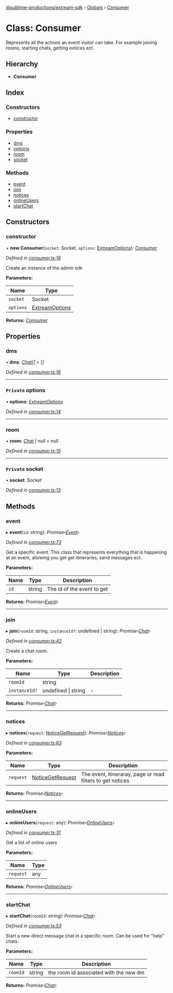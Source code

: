 [@sublime-productions/extream-sdk](../README.md) › [Globals](../globals.md) › [Consumer](consumer.md)

# Class: Consumer

Represents all the actions an event visitor can take. For example joining rooms, starting chats, getting notices ect.

## Hierarchy

* **Consumer**

## Index

### Constructors

* [constructor](consumer.md#constructor)

### Properties

* [dms](consumer.md#dms)
* [options](consumer.md#private-options)
* [room](consumer.md#room)
* [socket](consumer.md#private-socket)

### Methods

* [event](consumer.md#event)
* [join](consumer.md#join)
* [notices](consumer.md#notices)
* [onlineUsers](consumer.md#onlineusers)
* [startChat](consumer.md#startchat)

## Constructors

###  constructor

\+ **new Consumer**(`socket`: Socket, `options`: [ExtreamOptions](../interfaces/extreamoptions.md)): *[Consumer](consumer.md)*

*Defined in [consumer.ts:16](https://github.com/Extream-SaaS/ex-sdk/blob/4323002/src/consumer.ts#L16)*

Create an instance of the admin sdk

**Parameters:**

Name | Type |
------ | ------ |
`socket` | Socket |
`options` | [ExtreamOptions](../interfaces/extreamoptions.md) |

**Returns:** *[Consumer](consumer.md)*

## Properties

###  dms

• **dms**: *[Chat](chat.md)[]* = []

*Defined in [consumer.ts:16](https://github.com/Extream-SaaS/ex-sdk/blob/4323002/src/consumer.ts#L16)*

___

### `Private` options

• **options**: *[ExtreamOptions](../interfaces/extreamoptions.md)*

*Defined in [consumer.ts:14](https://github.com/Extream-SaaS/ex-sdk/blob/4323002/src/consumer.ts#L14)*

___

###  room

• **room**: *[Chat](chat.md) | null* = null

*Defined in [consumer.ts:15](https://github.com/Extream-SaaS/ex-sdk/blob/4323002/src/consumer.ts#L15)*

___

### `Private` socket

• **socket**: *Socket*

*Defined in [consumer.ts:13](https://github.com/Extream-SaaS/ex-sdk/blob/4323002/src/consumer.ts#L13)*

## Methods

###  event

▸ **event**(`id`: string): *Promise‹[Event](event.md)›*

*Defined in [consumer.ts:73](https://github.com/Extream-SaaS/ex-sdk/blob/4323002/src/consumer.ts#L73)*

Get a specific event. This class that represents everything that is happening at an event, allowing you get get itineraries, send messages ect.

**Parameters:**

Name | Type | Description |
------ | ------ | ------ |
`id` | string | The id of the event to get  |

**Returns:** *Promise‹[Event](event.md)›*

___

###  join

▸ **join**(`roomId`: string, `instanceId?`: undefined | string): *Promise‹[Chat](chat.md)›*

*Defined in [consumer.ts:42](https://github.com/Extream-SaaS/ex-sdk/blob/4323002/src/consumer.ts#L42)*

Create a chat room.

**Parameters:**

Name | Type | Description |
------ | ------ | ------ |
`roomId` | string |   |
`instanceId?` | undefined &#124; string | - |

**Returns:** *Promise‹[Chat](chat.md)›*

___

###  notices

▸ **notices**(`request`: [NoticeGetRequest](../interfaces/noticegetrequest.md)): *Promise‹[Notices](notices.md)›*

*Defined in [consumer.ts:63](https://github.com/Extream-SaaS/ex-sdk/blob/4323002/src/consumer.ts#L63)*

**Parameters:**

Name | Type | Description |
------ | ------ | ------ |
`request` | [NoticeGetRequest](../interfaces/noticegetrequest.md) | The event, itineraray, page or read filters to get notices  |

**Returns:** *Promise‹[Notices](notices.md)›*

___

###  onlineUsers

▸ **onlineUsers**(`request`: any): *Promise‹[OnlineUsers](onlineusers.md)›*

*Defined in [consumer.ts:31](https://github.com/Extream-SaaS/ex-sdk/blob/4323002/src/consumer.ts#L31)*

Get a list of online users

**Parameters:**

Name | Type |
------ | ------ |
`request` | any |

**Returns:** *Promise‹[OnlineUsers](onlineusers.md)›*

___

###  startChat

▸ **startChat**(`roomId`: string): *Promise‹[Chat](chat.md)›*

*Defined in [consumer.ts:53](https://github.com/Extream-SaaS/ex-sdk/blob/4323002/src/consumer.ts#L53)*

Start a new direct message chat in a specific room. Can be used for "help" chats.

**Parameters:**

Name | Type | Description |
------ | ------ | ------ |
`roomId` | string | the room id associated with the new dm  |

**Returns:** *Promise‹[Chat](chat.md)›*
